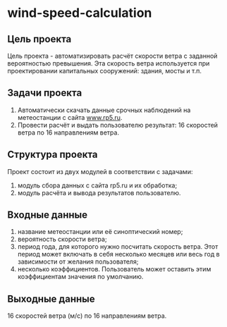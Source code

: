# wind-speed-calculation

Цель проекта
------------------------
Цель проекта - автоматизировать расчёт скорости ветра с заданной вероятностью превышения.
Эта скорость ветра используется при проектировании капитальных сооружений: здания, мосты и т.п.

Задачи проекта
------------------------
1. Автоматически скачать данные срочных наблюдений на метеостанции с сайта www.rp5.ru.
2. Провести расчёт и выдать пользователю результат: 16 скоростей ветра по 16 направлениям ветра.

Структура проекта
------------------
Проект состоит из двух модулей в соответствии с задачами:
1. модуль сбора данных с сайта rp5.ru и их обработка;
2. модуль расчёта и вывода результатов пользователю.

Входные данные
---------------
1. название метеостанции или её синоптический номер;
2. вероятность скорости ветра;
2. период года, для которого нужно посчитать скорость ветра. 
Этот период может включать в себя несколько месяцев или весь год в зависимости от желания пользователя;
3. несколько коэффициентов. Пользователь может оставить этим коэффициентам значения по умолчанию.

Выходные данные
----------------
16 скоростей ветра (м/с) по 16 направлениям ветра.

